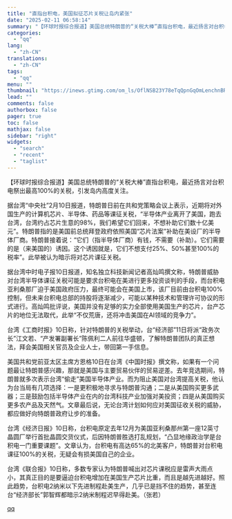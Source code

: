 ```yaml
---
title: "直指台积电，美国拟征芯片关税让岛内紧张"
date: "2025-02-11 06:58:14"
summary: "【环球时报综合报道】美国总统特朗普的“关税大棒”直指台积电，最近扬言对台积电祭出最高100%的关税，..."
categories:
  - "qq"
lang:
  - "zh-CN"
translations:
  - "zh-CN"
tags:
  - "qq"
menu: ""
thumbnail: "https://inews.gtimg.com/om_ls/OflNSB23Y78eTqQpnGqOmLenchnBRa9APH_FpGT69a6wEAA_640360/0"
lead: ""
comments: false
authorbox: false
pager: true
toc: false
mathjax: false
sidebar: "right"
widgets:
  - "search"
  - "recent"
  - "taglist"
---
```


【环球时报综合报道】美国总统特朗普的“关税大棒”直指台积电，最近扬言对台积电祭出最高100%的关税，引发岛内高度关注。

据台湾“中央社”2月10日报道，特朗普日前在共和党策略会议上表示，近期将对外国生产的计算机芯片、半导体、药品等课征关税，“半导体产业离开了美国，跑去台湾，台湾约占芯片生意的98%，我们希望它们回来，不想补助它们数十亿美元”。特朗普指的是美国前总统拜登政府依照美国“芯片法案”补助在美设厂的半导体厂商。特朗普接着说：“它们（指半导体厂商）有钱，不需要（补助）。它们需要的是（来美国的）诱因。这个诱因就是，它们不想支付25%、50%甚至100%的税率”。此举被认为暗示将对芯片课征关税。

据台湾中时电子报10日报道，知名独立科技新闻记者高灿鸣撰文称，特朗普威胁对台湾半导体课征关税可能是要求台积电在美进行更多投资谈判的手段，而台积电亚利桑那厂迫于美国政府压力，最终可能会在美国上市，该厂目前由台积电100%控制，但未来台积电总部的持股将逐渐减少，可能以某种技术和管理许可协议的形式进行。高灿鸣批评说，美国并没有足够的实力全部使用美国生产的芯片，台产芯片的地位无法取代，此举“不仅荒唐，还将冲击美国在AI领域的竞争力”。

台湾《工商时报》10日称，针对特朗普的关税举动，台“经济部”11日将派“政务次长”江文若、“产发署副署长”陈佩利二人前往华盛顿，了解特朗普团队的真正想法，拜会美国相关官员及企业人士，带回第一手信息。

美国共和党前亚太区主席方恩格10日在台湾《中国时报》撰文称，如果有一个问题最让特朗普感兴趣，那就是美国与主要贸易伙伴的贸易逆差。去年竞选期间，特朗普就多次表示台湾“偷走”美国半导体产业。而为阻止美国对台湾提高关税，他认为台当局有几项选择：一是更积极地寻求与特朗普沟通；二是从美国购买更多武器；三是鼓励包括半导体产业在内的台湾科技产业加强对美投资；四是从美国购买更多农产品及天然气。文章最后说，无论台湾计划如何应对美国征收关税的威胁，都应做好向特朗普政府让步的准备。

台湾《经济日报》10日称，台积电原定去年12月为美国亚利桑那州第一座12英寸晶圆厂举行首批晶圆交货仪式，后因特朗普胜选打乱规划，“凸显地缘政治学是台积电一门重要课题”。文章认为，台积电有高达65%的北美客户，特朗普对台积电课征100%的关税，无疑会有损美国自己的企业。

台湾《联合报》10日称，多数专家认为特朗普喊出对芯片课税应是雷声大雨点小，其真正目的是要逼迫台积电增加在美国生产芯片比重，而且是越先进越好。照此趋势，台积电2纳米以下先进制程赴美生产，几乎已是挡不住的趋势，甚至连台“经济部长”郭智辉都暗示2纳米制程迟早得赴美。（张若）

[qq](https://new.qq.com/rain/a/20250211A0130G00)
